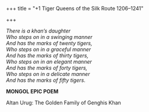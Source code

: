 +++
title = "+1 Tiger Queens of the Silk Route 1206–1241"

+++





*There is a khan’s daughter  
Who steps on in a swinging manner  
And has the marks of twenty tigers,  
Who steps on in a graceful manner  
And has the marks of thirty tigers,   
Who steps on in an elegant manner   
And has the marks of forty tigers,  
Who steps on in a delicate manner   
And has the marks of fifty tigers*.

**MONGOL EPIC POEM**




Altan Urug: The Golden Family of Genghis Khan




